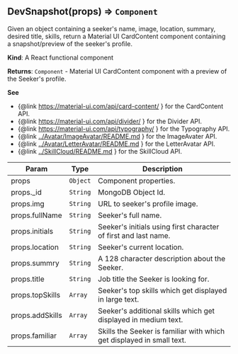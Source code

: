 <a name="DevSnapshot"></a>

## DevSnapshot(props) ⇒ <code>Component</code>
Given an object containing a seeker's name, image, location, summary, desired title, skills, return a
Material UI CardContent component containing a snapshot/preview of the seeker's profile.

**Kind**: A React functional component

**Returns**: <code>Component</code> - Material UI CardContent component with a preview of the Seeker's profile.

**See**

- {@link https://material-ui.com/api/card-content/ } for the CardContent API.
- {@link https://material-ui.com/api/divider/ } for the Divider API.
- {@link https://material-ui.com/api/typography/ } for the Typography API.
- {@link [../Avatar/ImageAvatar/README.md](../Avatar/ImageAvatar/README.md) } for the ImageAvater API.
- {@link [../Avatar/LetterAvatar/README.md](../Avatar/LetterAvatar/README.md) } for the LetterAvatar API.
- {@link [../SkillCloud/README.md](../SkillCloud/README.md) } for the SkillCloud API.


| Param | Type | Description |
| --- | --- | --- |
| props | <code>Object</code> | Component properties. |
| props._id | <code>String</code> | MongoDB Object Id. |
| props.img | <code>String</code> | URL to seeker's profile image. |
| props.fullName | <code>String</code> | Seeker's full name. |
| props.initials | <code>String</code> | Seeker's initials using first character of first and last name. |
| props.location | <code>String</code> | Seeker's current location. |
| props.summry | <code>String</code> | A 128 character description about the Seeker. |
| props.title | <code>String</code> | Job title the Seeker is looking for. |
| props.topSkills | <code>Array</code> | Seeker's top skills which get displayed in large text. |
| props.addSkills | <code>Array</code> | Seeker's additional skills which get displayed in medium text. |
| props.familiar | <code>Array</code> | Skills the Seeker is familiar with which get displayed in small text. |
